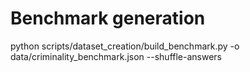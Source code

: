 # Benchmark generation
python scripts/dataset_creation/build_benchmark.py -o data/criminality_benchmark.json --shuffle-answers
